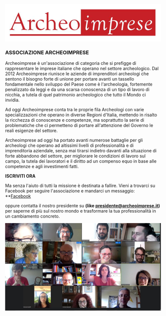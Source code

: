 ![Archeoimprese Logo](/banner.jpg)

### ASSOCIAZIONE ARCHEOIMPRESE 

Archeoimprese è un'associazione di categoria che si prefigge di rappresentare le imprese italiane che operano nel settore archeologico. Dal 2012 Archeoimprese riunisce le aziende di imprenditori archeologi che sentono il bisogno forte di unione per portare avanti un tassello fondamentale nello sviluppo del Paese come è l'archeologia, fortemente penalizzato da leggi e da una scarsa conoscenza di un tipo di lavoro di nicchia, a tutela 
di quel patrimonio archeologico che tutto il Mondo ci invidia.

Ad oggi Archeoimprese conta tra le proprie fila Archeologi con varie specializzazioni che operano in diverse Regioni d'Italia, mettendo in risalto la ricchezza di conoscenze e competenze, ma soprattutto la serie di problematiche che ci permetteno di portare all'attenzione del Governo le reali esigenze del settore.

Archeoimprese ad oggi ha portato avanti numerose battaglie per gli archeologi che operano ad altissimi livelli di professionalità e di imprenditoria aziendale, senza mai tirarsi indietro davanti alla situazione di forte abbandono del settore, per migliorare le condizioni di lavoro sul campo, la tutela dei lavoratori e il diritto ad un compenso equo in base alle competenze e agli investimenti fatti.

**ISCRIVITI ORA**

Ma senza l'aiuto di tutti la missione è destinata a fallire. Vieni a trovarci su Facebook per seguire l'associazione e mandarci un messaggio: 
**[Facebook](https://www.facebook.com/Archeoimprese/) 

oppure contatta il nostro presidente su **(like presidente@archeoimprese.it)** per saperne di più sul nostro mondo e trasformare la tua professionalità in un cambiamento concreto.

![Foto di Gruppo](/foto_gruppo.jpg)
